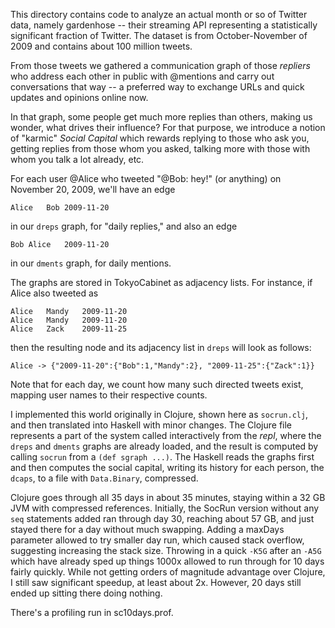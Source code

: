 This directory contains code to analyze an actual month or so of Twitter data, namely gardenhose -- their streaming API representing a statistically significant fraction of Twitter.  The dataset is from October-November of 2009 and contains about 100 million tweets.

From those tweets we gathered a communication graph of those _repliers_ who address each other in public with @mentions and carry out conversations that way -- a preferred way to exchange URLs and quick updates and opinions online now.

In that graph, some people get much more replies than others, making us wonder, what drives their influence?  For that purpose, we introduce a notion of "karmic" _Social Capital_ which rewards replying to those who ask you, getting replies from those whom you asked, talking more with those with whom you talk a lot already, etc.

For each user @Alice who tweeted "@Bob: hey!" (or anything) on November 20, 2009, we'll have an edge

	Alice 	Bob	2009-11-20
	
in our `dreps` graph, for "daily replies," and also an edge

	Bob	Alice	2009-11-20
	
in our `dments` graph, for daily mentions.  

The graphs are stored in TokyoCabinet as adjacency lists.  For instance, if Alice also tweeted as

	Alice	Mandy	2009-11-20
	Alice	Mandy	2009-11-20
	Alice	Zack	2009-11-25
	
then the resulting node and its adjacency list in `dreps` will look as follows:

	Alice -> {"2009-11-20":{"Bob":1,"Mandy":2}, "2009-11-25":{"Zack":1}}
	
Note that for each day, we count how many such directed tweets exist, mapping user names to their respective counts.

I implemented this world originally in Clojure, shown here as `socrun.clj`, and then translated into Haskell with minor changes.  The Clojure file represents a part of the system called interactively from the _repl_, where the `dreps` and `dments` graphs are already loaded, and the result is computed by calling `socrun` from a `(def sgraph ...)`.  The Haskell reads the graphs first and then computes the social capital, writing its history for each person, the `dcaps`, to a file with `Data.Binary`, compressed.

Clojure goes through all 35 days in about 35 minutes, staying within a 32 GB JVM with compressed references.  Initially, the SocRun version without any `seq` statements added ran through day 30, reaching about 57 GB, and just stayed there for a day without much swapping.  Adding a maxDays parameter allowed to try smaller day run, which caused stack overflow, suggesting increasing the stack size.  Throwing in a quick `-K5G` after an `-A5G` which have already sped up things 1000x allowed to run through for 10 days fairly quickly.  While not getting orders of magnitude advantage over Clojure, I still saw significant speedup, at least about 2x.  However, 20 days still ended up sitting there doing nothing.

There's a profiling run in sc10days.prof.

